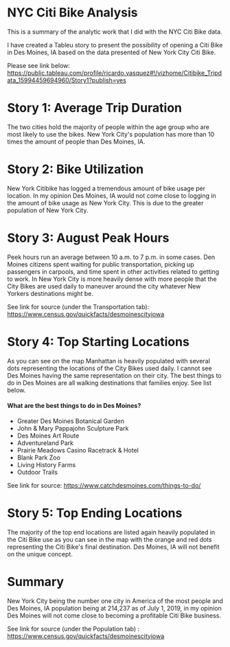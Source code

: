 # NYC Citi Bike Analysis 
This is a summary of the analytic work that I did with the NYC Citi Bike data.

I have created a Tableu story to present the possibility of opening a Citi Bike in Des Moines, IA based on the data presented of New York City Citi Bike.  

Please see link below:
https://public.tableau.com/profile/ricardo.vasquez#!/vizhome/Citibike_Tripdata_15994459694960/Story1?publish=yes

# Story 1:  Average Trip Duration

The two cities hold the majority of people within the age group who are most likely to use the bikes.  New York City's population has more than 10 times the amount of people than Des Moines, IA.   

# Story 2:  Bike Utilization 

New York Citibike has logged a tremendous amount of bike usage per location.  In my opinion Des Moines, IA would not come close to logging in the amount of bike usage as New York City.  This is due to the greater population of New York City.  

# Story 3:  August Peak Hours

Peek hours run an average between 10 a.m. to 7 p.m. in some cases.  Den Moines citizens spent waiting for public transportation, picking up passengers in carpools, and time spent in other activities related to getting to work.  In New York City is more heavily dense with more people that the City Bikes are used daily to maneuver around the city whatever New Yorkers destinations might be. 

See link for source (under the Transportation tab):  https://www.census.gov/quickfacts/desmoinescityiowa

# Story 4:  Top Starting Locations

As you can see on the map Manhattan is heavily populated with several dots representing the locations of the City Bikes used daily.  I cannot see Des Moines having the same representation on their city.  The best things to do in Des Moines are all walking destinations that families enjoy.  See list below.  

#### What are the best things to do in Des Moines?

- Greater Des Moines Botanical Garden
- John & Mary Pappajohn Sculpture Park
- Des Moines Art Route
- Adventureland Park
- Prairie Meadows Casino Racetrack & Hotel
- Blank Park Zoo
- Living History Farms
- Outdoor Trails

See link for source:  https://www.catchdesmoines.com/things-to-do/

# Story 5:  Top Ending Locations

The majority of the top end locations are listed again heavily populated in the Citi Bike use as you can see in the map with the orange and red dots representing the Citi Bike's final destination. Des Moines, IA will not benefit on the unique concept.   

# Summary 

New York City being the number one city in America of the most people and Des Moines, IA population being at 214,237 as of July 1, 2019, in my opinion Des Moines will not come close to becoming a profitable Citi Bike business.  

See link for source (under the Population tab) :  https://www.census.gov/quickfacts/desmoinescityiowa